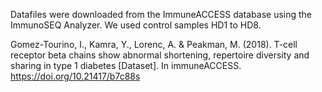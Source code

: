 Datafiles were downloaded from the ImmuneACCESS database using the ImmunoSEQ Analyzer.
We used control samples HD1 to HD8.

Gomez-Tourino, I., Kamra, Y., Lorenc, A. & Peakman, M. (2018). T-cell receptor beta chains show abnormal shortening, repertoire diversity and sharing in type 1 diabetes [Dataset]. In immuneACCESS. https://doi.org/10.21417/b7c88s